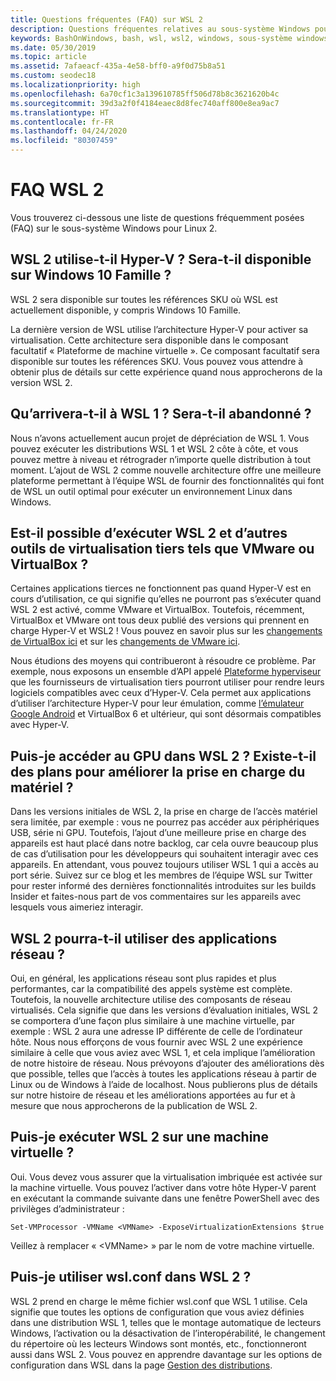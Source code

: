 ```yaml
---
title: Questions fréquentes (FAQ) sur WSL 2
description: Questions fréquentes relatives au sous-système Windows pour Linux 2
keywords: BashOnWindows, bash, wsl, wsl2, windows, sous-système windows pour linux, sous-système windows, ubuntu, debian, suse, windows 10, installation
ms.date: 05/30/2019
ms.topic: article
ms.assetid: 7afaeacf-435a-4e58-bff0-a9f0d75b8a51
ms.custom: seodec18
ms.localizationpriority: high
ms.openlocfilehash: 6a70cf1c3a139610785ff506d78b8c3621620b4c
ms.sourcegitcommit: 39d3a2f0f4184eaec8d8fec740aff800e8ea9ac7
ms.translationtype: HT
ms.contentlocale: fr-FR
ms.lasthandoff: 04/24/2020
ms.locfileid: "80307459"
---
```

# <a name="wsl-2-faq"></a>FAQ WSL 2

Vous trouverez ci-dessous une liste de questions fréquemment posées (FAQ) sur le sous-système Windows pour Linux 2.

## <a name="does-wsl-2-use-hyper-v-will-it-be-available-on-windows-10-home"></a>WSL 2 utilise-t-il Hyper-V ? Sera-t-il disponible sur Windows 10 Famille ?

WSL 2 sera disponible sur toutes les références SKU où WSL est actuellement disponible, y compris Windows 10 Famille.

La dernière version de WSL utilise l’architecture Hyper-V pour activer sa virtualisation. Cette architecture sera disponible dans le composant facultatif « Plateforme de machine virtuelle ». Ce composant facultatif sera disponible sur toutes les références SKU. Vous pouvez vous attendre à obtenir plus de détails sur cette expérience quand nous approcherons de la version WSL 2.

## <a name="what-will-happen-to-wsl-1-will-it-be-abandoned"></a>Qu’arrivera-t-il à WSL 1 ? Sera-t-il abandonné ?

Nous n’avons actuellement aucun projet de dépréciation de WSL 1. Vous pouvez exécuter les distributions WSL 1 et WSL 2 côte à côte, et vous pouvez mettre à niveau et rétrograder n’importe quelle distribution à tout moment. L’ajout de WSL 2 comme nouvelle architecture offre une meilleure plateforme permettant à l’équipe WSL de fournir des fonctionnalités qui font de WSL un outil optimal pour exécuter un environnement Linux dans Windows.

## <a name="will-i-be-able-to-run-wsl-2-and-other-3rd-party-virtualization-tools-such-as-vmware-or-virtualbox"></a>Est-il possible d’exécuter WSL 2 et d’autres outils de virtualisation tiers tels que VMware ou VirtualBox ?

Certaines applications tierces ne fonctionnent pas quand Hyper-V est en cours d’utilisation, ce qui signifie qu’elles ne pourront pas s’exécuter quand WSL 2 est activé, comme VMware et VirtualBox. Toutefois, récemment, VirtualBox et VMware ont tous deux publié des versions qui prennent en charge Hyper-V et WSL2 ! Vous pouvez en savoir plus sur les [changements de VirtualBox ici][1] et sur les [changements de VMware ici][4].

Nous étudions des moyens qui contribueront à résoudre ce problème. Par exemple, nous exposons un ensemble d’API appelé [Plateforme hyperviseur][2] que les fournisseurs de virtualisation tiers pourront utiliser pour rendre leurs logiciels compatibles avec ceux d’Hyper-V. Cela permet aux applications d’utiliser l’architecture Hyper-V pour leur émulation, comme [l’émulateur Google Android][3] et VirtualBox 6 et ultérieur, qui sont désormais compatibles avec Hyper-V.

## <a name="can-i-access-the-gpu-in-wsl-2-are-there-plans-to-increase-hardware-support"></a>Puis-je accéder au GPU dans WSL 2 ? Existe-t-il des plans pour améliorer la prise en charge du matériel ?

Dans les versions initiales de WSL 2, la prise en charge de l’accès matériel sera limitée, par exemple : vous ne pourrez pas accéder aux périphériques USB, série ni GPU. Toutefois, l’ajout d’une meilleure prise en charge des appareils est haut placé dans notre backlog, car cela ouvre beaucoup plus de cas d’utilisation pour les développeurs qui souhaitent interagir avec ces appareils. En attendant, vous pouvez toujours utiliser WSL 1 qui a accès au port série. Suivez sur ce blog et les membres de l’équipe WSL sur Twitter pour rester informé des dernières fonctionnalités introduites sur les builds Insider et faites-nous part de vos commentaires sur les appareils avec lesquels vous aimeriez interagir.

## <a name="will-wsl-2-be-able-to-use-networking-applications"></a>WSL 2 pourra-t-il utiliser des applications réseau ?

Oui, en général, les applications réseau sont plus rapides et plus performantes, car la compatibilité des appels système est complète. Toutefois, la nouvelle architecture utilise des composants de réseau virtualisés. Cela signifie que dans les versions d’évaluation initiales, WSL 2 se comportera d’une façon plus similaire à une machine virtuelle, par exemple : WSL 2 aura une adresse IP différente de celle de l’ordinateur hôte. Nous nous efforçons de vous fournir avec WSL 2 une expérience similaire à celle que vous aviez avec WSL 1, et cela implique l’amélioration de notre histoire de réseau. Nous prévoyons d’ajouter des améliorations dès que possible, telles que l’accès à toutes les applications réseau à partir de Linux ou de Windows à l’aide de localhost. Nous publierons plus de détails sur notre histoire de réseau et les améliorations apportées au fur et à mesure que nous approcherons de la publication de WSL 2.

## <a name="can-i-run-wsl-2-in-a-virtual-machine"></a>Puis-je exécuter WSL 2 sur une machine virtuelle ?

Oui. Vous devez vous assurer que la virtualisation imbriquée est activée sur la machine virtuelle. Vous pouvez l’activer dans votre hôte Hyper-V parent en exécutant la commande suivante dans une fenêtre PowerShell avec des privilèges d’administrateur :

`Set-VMProcessor -VMName <VMName> -ExposeVirtualizationExtensions $true`

Veillez à remplacer « &lt;VMName&gt; » par le nom de votre machine virtuelle.

## <a name="can-i-use-wslconf-in-wsl-2"></a>Puis-je utiliser wsl.conf dans WSL 2 ?

WSL 2 prend en charge le même fichier wsl.conf que WSL 1 utilise. Cela signifie que toutes les options de configuration que vous aviez définies dans une distribution WSL 1, telles que le montage automatique de lecteurs Windows, l’activation ou la désactivation de l’interopérabilité, le changement du répertoire où les lecteurs Windows sont montés, etc., fonctionneront aussi dans WSL 2. Vous pouvez en apprendre davantage sur les options de configuration dans WSL dans la page [Gestion des distributions](./wsl-config.md). 

 [1]: https://www.virtualbox.org/wiki/Changelog-6.0
 [2]: https://docs.microsoft.com/en-us/virtualization/api/
 [3]: https://devblogs.microsoft.com/visualstudio/hyper-v-android-emulator-support/
 [4]: https://blogs.vmware.com/workstation/2020/01/vmware-workstation-tech-preview-20h1.html